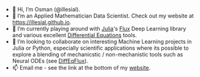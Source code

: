 - 👋 Hi, I’m Osman (@illesial).
- 👀 I’m an Applied Mathematician Data Scientist. Check out my website at https://illesial.github.io.
- 🌱 I’m currently playing around with [Julia](julialang.org)'s [Flux](https://fluxml.ai/Flux.jl/stable/) Deep Learning library and various excellent [Differential Equations](https://diffeq.sciml.ai/stable/) tools.
- 💞️ I’m looking to collaborate on interesting Machine Learning projects in Julia or Python, especially scientific applications where its possible to explore a blending of mechanicstic / non-mechanistic tools such as Neural ODEs (see [DiffEqFlux](https://github.com/SciML/DiffEqFlux.jl)).
- 📫 Email me - see the link at the bottom of my [website](https://illesial.github.io).

<!---
illesial/illesial is a ✨ special ✨ repository because its `README.md` (this file) appears on your GitHub profile.
You can click the Preview link to take a look at your changes.
--->
